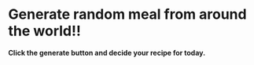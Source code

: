# Generate random meal from around the world!!
**Click the generate button and decide your recipe for today.**
